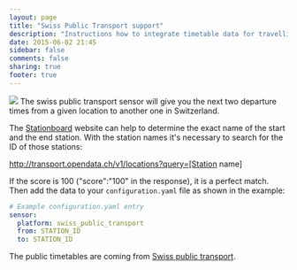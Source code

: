 ```yaml
---
layout: page
title: "Swiss Public Transport support"
description: "Instructions how to integrate timetable data for travelling in Switzerland within Home Assistant."
date: 2015-06-02 21:45
sidebar: false
comments: false
sharing: true
footer: true
---
```


<img src='/images/supported_brands/appointment-new.png' class='brand pull-right' />
The swiss public transport sensor will give you the next two departure times from a given location to another one in Switzerland.

The [Stationboard](http://transport.opendata.ch/examples/stationboard.html) website can help to determine the exact name of the start and the end station. With the station names it's necessary to search for the ID of those stations:

http://transport.opendata.ch/v1/locations?query=[Station name]

If the score is 100 ("score":"100" in the response), it is a perfect match. Then add the data to your `configuration.yaml` file as shown in the example:

```yaml
# Example configuration.yaml entry
sensor:
  platform: swiss_public_transport
  from: STATION_ID
  to: STATION_ID

```

The public timetables are coming from [Swiss public transport](http://transport.opendata.ch).
